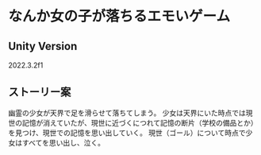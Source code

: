 # なんか女の子が落ちるエモいゲーム

## Unity Version
2022.3.2f1

## ストーリー案
幽霊の少女が天界で足を滑らせて落ちてしまう。
少女は天界にいた時点では現世の記憶が消えていたが、現世に近づくにつれて記憶の断片（学校の備品とか）を見つけ、現世での記憶を思い出していく。
現世（ゴール）について時点で少女はすべてを思い出し、泣く。
